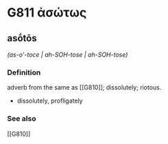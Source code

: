 # G811 ἀσώτως

## asṓtōs

_(as-o'-toce | ah-SOH-tose | ah-SOH-tose)_

### Definition

adverb from the same as [[G810]]; dissolutely; riotous.

- dissolutely, profligately

### See also

[[G810]]

